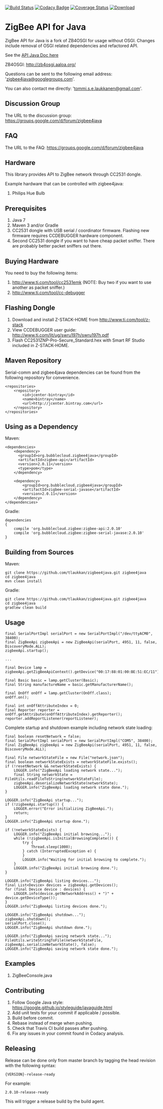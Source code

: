 [![Build Status](https://travis-ci.org/tlaukkan/zigbee4java.svg?branch=master)](https://travis-ci.org/tlaukkan/zigbee4java)
[![Codacy Badge](https://api.codacy.com/project/badge/Grade/62db6a5c2e4f4c138c0a8eb076102678)](https://www.codacy.com/app/tommi-s-e-laukkanen/zigbee4java?utm_source=github.com&amp;utm_medium=referral&amp;utm_content=tlaukkan/zigbee4java&amp;utm_campaign=Badge_Grade)
[![Coverage Status](https://coveralls.io/repos/github/tlaukkan/zigbee4java/badge.svg?branch=master)](https://coveralls.io/github/tlaukkan/zigbee4java?branch=master)
[![Download](https://api.bintray.com/packages/tlaukkan/bubblecloud/zigbee4java/images/download.svg) ](https://bintray.com/tlaukkan/bubblecloud/zigbee4java/_latestVersion)

ZigBee API for Java
===================

ZigBee API for Java is a fork of ZB4OSGI for usage without OSGI. Changes include removal of OSGI related dependencies and refactored API.

See the [API Java Doc here](http://tlaukkan.github.io/zigbee4java/)

ZB4OSGI: http://zb4osgi.aaloa.org/

Questions can be sent to the following email address: 'zigbee4java@googlegroups.com'.

You can also contact me directly: 'tommi.s.e.laukkanen@gmail.com'.

Discussion Group
----------------

The URL to the discussion group: https://groups.google.com/d/forum/zigbee4java

FAQ
---

The URL to the FAQ: https://groups.google.com/d/forum/zigbee4java

Hardware
--------

This library provides API to ZigBee network through CC2531 dongle.

Example hardware that can be controlled with zigbee4java:

1. Philips Hue Bulb

Prerequisites
-------------

1. Java 7
2. Maven 3 and/or Gradle
3. CC2531 dongle with USB serial / coordinator firmware. Flashing new firmware requires CCDEBUGGER hardware component.
4. Second CC2531 dongle if you want to have cheap packet sniffer. There are probably better packet sniffers out there.

Buying Hardware
---------------

You need to buy the following items:

1. http://www.ti.com/tool/cc2531emk (NOTE: Buy two if you want to use another as packet sniffer.)
2. http://www.ti.com/tool/cc-debugger

Flashing Dongle
---------------

1. Download and install Z-STACK-HOME from http://www.ti.com/tool/z-stack
2. View CCDEBUGGER user guide: http://www.ti.com/lit/ug/swru197h/swru197h.pdf
2. Flash CC2531ZNP-Pro-Secure_Standard.hex with Smart RF Studio included in Z-STACK-HOME.

Maven Repository
----------------

Serial-comm and zigbee4java dependencies can be found from the following repository for convenience.

```
<repositories>
    <repository>
        <id>jcenter-bintray</id>
        <name>bintray</name>
        <url>http://jcenter.bintray.com</url>
    </repository>
</repositories>
```

Using as a Dependency
---------------------

Maven:

```
<dependencies>
    <dependency>
      <groupId>org.bubblecloud.zigbee4java</groupId>
      <artifactId>zigbee-api</artifactId>
      <version>2.0.11</version>
      <type>pom</type>
    </dependency>

    <dependency>
        <groupId>org.bubblecloud.zigbee4java</groupId>
        <artifactId>zigbee-serial-javase</artifactId>
        <version>2.0.11</version>
    </dependency>
</dependencies>
```

Gradle:

```
dependencies
{
    compile 'org.bubblecloud.zigbee:zigbee-api:2.0.10'
    compile 'org.bubblecloud.zigbee:zigbee-serial-javase:2.0.10'
}
```


Building from Sources
---------------------

Maven:

```
git clone https://github.com/tlaukkan/zigbee4java.git zigbee4java
cd zigbee4java
mvn clean install
```

Gradle:

```
git clone https://github.com/tlaukkan/zigbee4java.git zigbee4java
cd zigbee4java
gradlew clean build
```


Usage
-----

```
final SerialPortImpl serialPort = new SerialPortImpl("/dev/ttyACM0", 38400);
final ZigBeeApi zigbeeApi = new ZigBeeApi(serialPort, 4951, 11, false, DiscoveryMode.ALL);
zigbeeApi.startup();

...

final Device lamp = zigbeeApi.getZigBeeApiContext().getDevice("00:17:88:01:00:BE:51:EC/11");

final Basic basic = lamp.getCluster(Basic);
final String manufactureName = basic.getManufacturerName();

final OnOff onOff = lamp.getCluster(OnOff.class);
onOff.on();

final int onOffAttributeIndex = 0;
final Reporter reporter = onOff.getAttribute(onOffAttributeIndex).getReporter();
reporter.addReportListener(reportListener);
```

Complete startup and shutdown example including network state loading:

```
final boolean resetNetwork = false;
final SerialPortImpl serialPort = new SerialPortImpl("COM5", 38400);
final ZigBeeApi zigbeeApi = new ZigBeeApi(serialPort, 4951, 11, false, DiscoveryMode.ALL);

final File networkStateFile = new File("network.json");
final boolean networkStateExists = networkStateFile.exists();
if (!resetNetwork && networkStateExists) {
    LOGGER.info("ZigBeeApi loading network state...");
    final String networkState = FileUtils.readFileToString(networkStateFile);
    zigbeeApi.deserializeNetworkState(networkState);
    LOGGER.info("ZigBeeApi loading network state done.");
}

LOGGER.info("ZigBeeApi startup...");
if (!zigbeeApi.startup()) {
    LOGGER.error("Error initializing ZigBeeApi.");
    return;
}
LOGGER.info("ZigBeeApi startup done.");

if (!networkStateExists) {
    LOGGER.info("ZigBeeApi initial browsing...");
    while (!zigbeeApi.isInitialBrowsingComplete()) {
        try {
            Thread.sleep(1000);
        } catch (InterruptedException e) {
        }
        LOGGER.info("Waiting for initial browsing to complete.");
    }
    LOGGER.info("ZigBeeApi initial browsing done.");
}

LOGGER.info("ZigBeeApi listing devices...");
final List<Device> devices = zigbeeApi.getDevices();
for (final Device device : devices) {
    LOGGER.info(device.getNetworkAddress() + ")" + device.getDeviceType());
}
LOGGER.info("ZigBeeApi listing devices done.");

LOGGER.info("ZigBeeApi shutdown...");
zigbeeApi.shutdown();
serialPort.close();
LOGGER.info("ZigBeeApi shutdown done.");

LOGGER.info("ZigBeeApi saving network state...");
FileUtils.writeStringToFile(networkStateFile, zigbeeApi.serializeNetworkState(), false);
LOGGER.info("ZigBeeApi saving network state done.");
```

Examples
--------

1. ZigBeeConsole.java

Contributing
------------

1. Follow Google Java style: https://google.github.io/styleguide/javaguide.html
2. Add unit tests for your commit if applicable / possible.
3. Build before commit.
4. Rebase instead of merge when pushing.
5. Check that Travis CI build passes after pushing.
6. Fix any issues in your commit found in Codacy analysis.

Releasing
---------

Release can be done only from master branch by tagging the head revision with the following syntax:

```
{VERSION}-release-ready
```

For example:

```
2.0.10-release-ready
```

This will trigger a release build by the build agent.